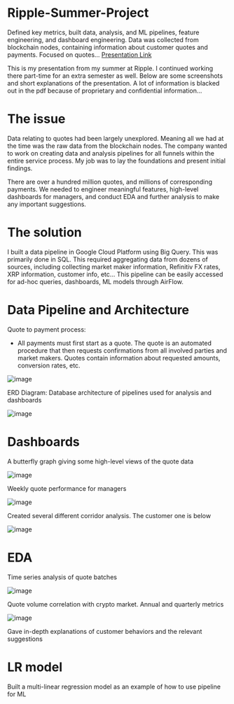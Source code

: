 # Ripple-Summer-Project
Defined key metrics, built data, analysis, and ML pipelines, feature engineering, and dashboard engineering. Data was collected from blockchain nodes, containing information about customer quotes and payments. Focused on quotes... [Presentation Link](https://drive.google.com/file/d/1iopuDiZqogBLO_4gM9QTY8PPuO8ndj48/view?usp=sharing)

This is my presentation from my summer at Ripple. I continued working there part-time for an extra semester as well. Below are some screenshots and short explanations of the presentation. A lot of information is blacked out in the pdf because of proprietary and confidential information...

# The issue

Data relating to quotes had been largely unexplored. Meaning all we had at the time was the raw data from the blockchain nodes. The company wanted to work on creating data and analysis pipelines for all funnels within the entire service process. My job was to lay the foundations and present initial findings. 

There are over a hundred million quotes, and millions of corresponding payments. We needed to engineer meaningful features, high-level dashboards for managers, and conduct EDA and further analysis to make any important suggestions.

# The solution

I built a data pipeline in Google Cloud Platform using Big Query. This was primarily done in SQL. This required aggregating data from dozens of sources, including collecting market maker information, Refinitiv FX rates, XRP information, customer info, etc... This pipeline can be easily accessed for ad-hoc queries, dashboards, ML models through AirFlow.


# Data Pipeline and Architecture
Quote to payment process:
* All payments must first start as a quote. The quote is an automated procedure that then requests confirmations from all involved parties and market makers. Quotes contain information about requested amounts, conversion rates, etc.

![image](https://user-images.githubusercontent.com/79114425/213817144-2f0a183d-c554-4f75-8d3a-6141f1f812a7.png)


ERD Diagram: Database architecture of pipelines used for analysis and dashboards

![image](https://user-images.githubusercontent.com/79114425/213817386-4d769c25-f79e-4c70-8d35-a504673d8e9d.png)

# Dashboards 
A butterfly graph giving some high-level views of the quote data

![image](https://user-images.githubusercontent.com/79114425/213817460-35479385-677c-4716-a8f5-53dfff373bc3.png)

Weekly quote performance for managers

![image](https://user-images.githubusercontent.com/79114425/213818176-dd786bfd-e62f-465c-886c-b4f3f9a8cd5f.png)

Created several different corridor analysis. The customer one is below

![image](https://user-images.githubusercontent.com/79114425/213818256-8b4a6a79-8d28-4561-b4bd-02fc9260b9d3.png)

# EDA

Time series analysis of quote batches

![image](https://user-images.githubusercontent.com/79114425/213818433-24a6e063-f3ec-44c1-ad72-ce2d5abc258b.png)

Quote volume correlation with crypto market. Annual and quarterly metrics

![image](https://user-images.githubusercontent.com/79114425/213818544-d1b338c2-fd37-4551-b1af-e57c1e04e74e.png)

Gave in-depth explanations of customer behaviors and the relevant suggestions

# LR model

Built a multi-linear regression model as an example of how to use pipeline for ML


